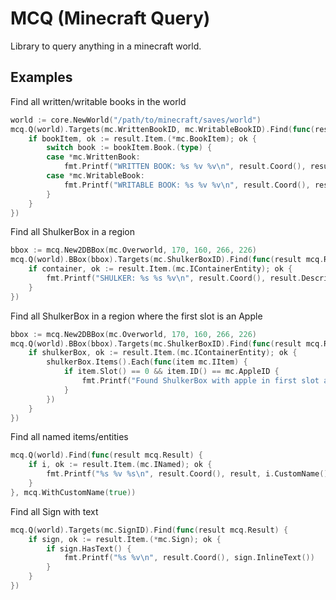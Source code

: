 # MCQ (Minecraft Query)

Library to query anything in a minecraft world.

## Examples

Find all written/writable books in the world
```go
world := core.NewWorld("/path/to/minecraft/saves/world")
mcq.Q(world).Targets(mc.WrittenBookID, mc.WritableBookID).Find(func(result mcq.Result) {
    if bookItem, ok := result.Item.(*mc.BookItem); ok {
        switch book := bookItem.Book.(type) {
        case *mc.WrittenBook:
            fmt.Printf("WRITTEN BOOK: %s %v %v\n", result.Coord(), result.Description, book)
        case *mc.WritableBook:
            fmt.Printf("WRITABLE BOOK: %s %v %v\n", result.Coord(), result.Description, book)
        }
    }
})
```

Find all ShulkerBox in a region
```go
bbox := mcq.New2DBBox(mc.Overworld, 170, 160, 266, 226)
mcq.Q(world).BBox(bbox).Targets(mc.ShulkerBoxID).Find(func(result mcq.Result) {
    if container, ok := result.Item.(mc.IContainerEntity); ok {
        fmt.Printf("SHULKER: %s %s %v\n", result.Coord(), result.Description, container)
    }
})
```

Find all ShulkerBox in a region where the first slot is an Apple
```go
bbox := mcq.New2DBBox(mc.Overworld, 170, 160, 266, 226)
mcq.Q(world).BBox(bbox).Targets(mc.ShulkerBoxID).Find(func(result mcq.Result) {
    if shulkerBox, ok := result.Item.(mc.IContainerEntity); ok {
        shulkerBox.Items().Each(func(item mc.IItem) {
            if item.Slot() == 0 && item.ID() == mc.AppleID {
                fmt.Printf("Found ShulkerBox with apple in first slot at %s\n", result.Coord())
            }
        })
    }
})
```

Find all named items/entities
```go
mcq.Q(world).Find(func(result mcq.Result) {
    if i, ok := result.Item.(mc.INamed); ok {
        fmt.Printf("%s %v %s\n", result.Coord(), result, i.CustomName())
    }
}, mcq.WithCustomName(true))
```

Find all Sign with text
```go
mcq.Q(world).Targets(mc.SignID).Find(func(result mcq.Result) {
    if sign, ok := result.Item.(*mc.Sign); ok {
        if sign.HasText() {
            fmt.Printf("%s %v\n", result.Coord(), sign.InlineText())
        }
    }
})
```